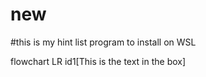 # new
#this is my hint list program to install on WSL

flowchart LR
    id1[This is the text in the box]
